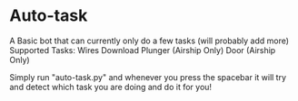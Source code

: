 # Auto-task

A Basic bot that can currently only do a few tasks (will probably add more)
Supported Tasks:
Wires
Download
Plunger (Airship Only)
Door (Airship Only)

Simply run "auto-task.py" and whenever you press the spacebar it will try and detect which task you are doing and do it for you!
